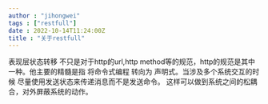 ```yaml
---
author : "jihongwei"
tags : ["restfull"]
date : 2022-10-14T11:24:00Z
title : "关于restfull"
---
```


表现层状态转移  不只是对于http的url,http method等的规范，http的规范是其中一种。他主要的精髓是指 将命令式编程 转向为 声明式。当涉及多个系统交互的时候 尽量使用发送状态来传递消息而不是发送命令。 这样可以做到系统之间的松耦合，对外屏蔽系统的动作。